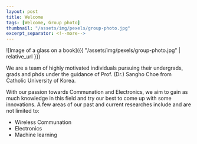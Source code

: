 ```yaml
---
layout: post
title: Welcome 
tags: [Welcome, Group photo]
thumbnail: "/assets/img/pexels/group-photo.jpg"
excerpt_separator: <!--more-->
---
```


![Image of a glass on a book]({{ "/assets/img/pexels/group-photo.jpg" | relative_url }})

We are a team of highly motivated individuals pursuing their undergrads, grads and phds under the guidance of Prof. (Dr.) Sangho Choe from Catholic University of Korea. 
<!--more-->
With our passion towards Communation and Electronics, we aim to gain as much knowledge in this field and try our best to come up with some innovations.
A few areas of our past and current researches include and are not limited to:

* Wireless Communation 
* Electronics
* Machine learning
